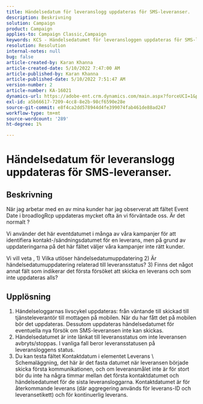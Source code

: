 ```yaml
---
title: Händelsedatum för leveranslogg uppdateras för SMS-leveranser.
description: Beskrivning
solution: Campaign
product: Campaign
applies-to: Campaign Classic,Campaign
keywords: KCS - Händelsedatumet för leveransloggen uppdateras för SMS-leveranser.
resolution: Resolution
internal-notes: null
bug: false
article-created-by: Karan Khanna
article-created-date: 5/10/2022 7:47:00 AM
article-published-by: Karan Khanna
article-published-date: 5/10/2022 7:51:47 AM
version-number: 2
article-number: KA-16021
dynamics-url: https://adobe-ent.crm.dynamics.com/main.aspx?forceUCI=1&pagetype=entityrecord&etn=knowledgearticle&id=bdef875e-35d0-ec11-a7b5-00224809c556
exl-id: a5b66617-7209-4cc8-8e2b-98cf6590e28e
source-git-commit: e8f4ca2dd578944d4fe399074fab461de88ad247
workflow-type: tm+mt
source-wordcount: '289'
ht-degree: 1%

---
```


# Händelsedatum för leveranslogg uppdateras för SMS-leveranser.

## Beskrivning


När jag arbetar med en av mina kunder har jag observerat att fältet Event Date i broadlogRcp uppdateras mycket ofta än vi förväntade oss. Är det normalt ?

Vi använder det här eventdatumet i många av våra kampanjer för att identifiera kontakt-/sändningsdatumet för en leverans, men på grund av uppdateringarna på det här fältet väljer våra kampanjer inte rätt kunder.

Vi vill veta , 1) Vilka utlöser händelsedatumuppdatering 2) Är händelsedatumuppdatering relaterad till leveransstatus?
3) Finns det något annat fält som indikerar det första försöket att skicka en leverans och som inte uppdateras alls?


## Upplösning


1. Händelseloggarnas livscykel uppdateras: från väntande till skickad till tjänsteleverantör till mottagen på mobilen. När du har fått det på mobilen bör det uppdateras. Dessutom uppdateras händelsedatumet för eventuella nya försök om SMS-leveransen inte kan skickas.
2. Händelsedatumet är inte länkat till leveransstatus om inte leveransen avbryts/stoppas. I vanliga fall beror leveransstatusen på leveransloggens status.
3. Du kan testa fältet Kontaktdatum i elementet Leverans \ Schemaläggning, det här är det fasta datumet när leveransen började skicka första kommunikationen, och om leveransmålet inte är för stort bör du inte ha några timmar mellan det första kontaktdatumet och händelsedatumet för de sista leveransloggarna. Kontaktdatumet är för återkommande leverans (där aggregering används för leverans-ID och leveransetikett) och för kontinuerlig leverans.
